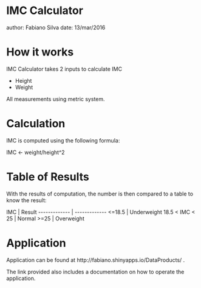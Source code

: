 IMC Calculator
========================================================
author: Fabiano Silva
date: 13/mar/2016

How it works
========================================================

<p>IMC Calculator takes 2 inputs to calculate IMC

- Height
- Weight

All measurements using metric system.

Calculation
========================================================

<p>IMC is computed using the following formula:

IMC <- weight/height^2

Table of Results
========================================================

<p>With the results of computation, the number is then compared to a table to know the result:
<p>
IMC | Result
------------- | -------------
<=18.5 | Underweight
18.5 < IMC < 25 | Normal 
>=25 | Overweight

Application
=================

<p>Application can be found at http://fabiano.shinyapps.io/DataProducts/ .
<p>The link provided also includes a documentation on how to operate the application.
